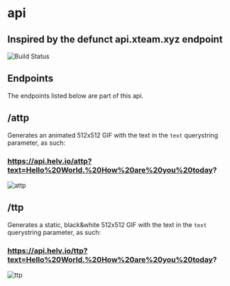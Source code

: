 # api
## Inspired by the defunct api.xteam.xyz endpoint
![Build Status]

## Endpoints
The endpoints listed below are part of this api.

## /attp
Generates an animated 512x512 GIF with the text in the `text` querystring parameter, as such:

### https://api.helv.io/attp?text=Hello%20World.%20How%20are%20you%20today?
![attp]

## /ttp
Generates a static, black&white 512x512 GIF with the text in the `text` querystring parameter, as such:

### https://api.helv.io/ttp?text=Hello%20World.%20How%20are%20you%20today?
![ttp]

[Build Status]: https://jenkins.helv.io/buildStatus/icon?job=helvio%2Fapi
[attp]: https://api.helv.io/attp?text=Hello%20World.%20How%20are%20you%20today?
[ttp]: https://api.helv.io/ttp?text=Hello%20World.%20How%20are%20you%20today?